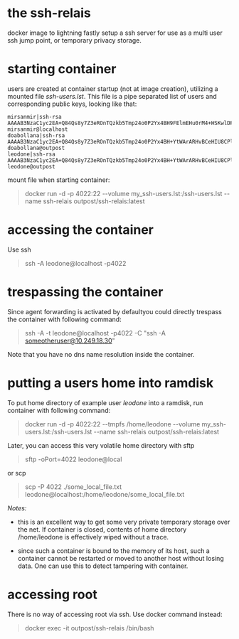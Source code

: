 # the ssh-relais

docker image to lightning fastly setup a ssh server for use as a multi user ssh jump point, or temporary privacy storage.

# starting container

users are created at container startup (not at image creation), utilizing a mounted file _ssh-users.lst_. This file is a pipe separated list of users and corresponding public keys, looking like that:

```
mirsanmir|ssh-rsa AAAAB3NzaC1yc2EA+Q84Qs8y7Z3eROnTQzkb5Tmp24o0P2Yx4BH9FElmEHu0rM4+HSKwlDPrgAxbA2rMKnFo/qeJJgGXqiDf8IQm6jUrM9DK4x6C+YtWArARHvBCeHIU8CPlmv7sheKWnbDcyoa8gLsioeSpVer+N8Uw4GAatpsrufyVBTJP7T+uwvGKNoyYx mirsanmir@localhost
doabollana|ssh-rsa AAAAB3NzaC1yc2EA+Q84Qs8y7Z3eROnTQzkb5Tmp24o0P2Yx4BH+YtWArARHvBCeHIU8CPlmv7sheKWnbDcyoa8gLsioeSpVer+N8Uw4GAatpsrufyVB9FElmEHu0rM4+HSKwlDPrgAxbA2rMKnFo/qeJJgGXqiDf8IQm6jUrM9DK4x6CTJP7T+uwvGKNoyYx doabollana@outpost
leodone|ssh-rsa AAAAB3NzaC1yc2EA+Q84Qs8y7Z3eROnTQzkb5Tmp24o0P2Yx4BH+YtWArARHvBCeHIU8CPlmv7sheKWnbDcyoa8gLsioeSpVer+N8Uw4GAatpsrufyVB9FElmEHu0rM4+HSKwlDPrgAxbA2rMKnFo/qeJJgGXqiDf8IQm6jUrM9DK4x6CTJP7T+uwvGKNoyYx leodone@outpost
```

mount file when starting container:

> docker run -d -p 4022:22 --volume my_ssh-users.lst:/ssh-users.lst --name ssh-relais outpost/ssh-relais:latest

# accessing the container

Use ssh

> ssh -A leodone@localhost -p4022

# trespassing the container

Since agent forwarding is activated by defaultyou could directly trespass the container with following command:

>  ssh -A -t leodone@localhost -p4022 -C "ssh -A someotheruser@10.249.18.30"

Note that you have no dns name resolution inside the container.

# putting a users home into ramdisk

To put home directory of example user _leodone_ into a ramdisk, run container with following command:

> docker run -d -p 4022:22 --tmpfs /home/leodone --volume my_ssh-users.lst:/ssh-users.lst --name ssh-relais outpost/ssh-relais:latest

Later, you can access this very volatile home directory with sftp

> sftp -oPort=4022 leodone@local

or scp

> scp -P 4022 ./some_local_file.txt leodone@localhost:/home/leodone/some_local_file.txt

*Notes:*

- this is an excellent way to get some very private temporary storage over the net. If container is closed, contents of home directory /home/leodone is effectively wiped without a trace.

- since such a container is bound to the memory of its host, such a container cannot be restarted or moved to another host without losing data. One can use this to detect tampering with container.

# accessing root

There is no way of accessing root via ssh. Use docker command instead:

> docker exec -it outpost/ssh-relais /bin/bash
